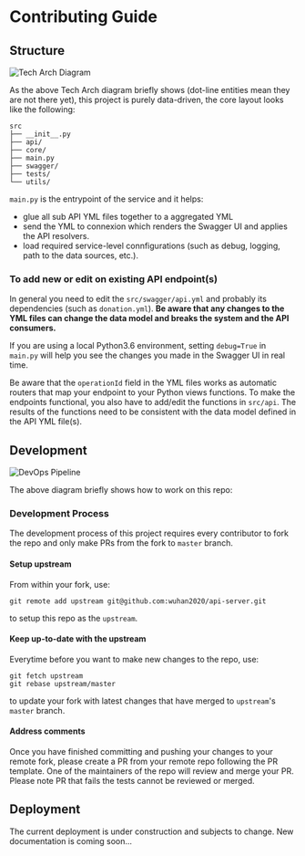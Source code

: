 # Contributing Guide

## Structure

![Tech Arch Diagram](https://www.lucidchart.com/publicSegments/view/6ab27659-257a-44ce-a478-46dad3328b9c/image.png)

As the above Tech Arch diagram briefly shows (dot-line entities mean they are not there yet), this project is purely data-driven, the core layout looks like the following:

```
src
├── __init__.py
├── api/
├── core/
├── main.py
├── swagger/
├── tests/
└── utils/
```

`main.py` is the entrypoint of the service and it helps:
- glue all sub API YML files together to a aggregated YML
- send the YML to connexion which renders the Swagger UI and applies the API resolvers.
- load required service-level connfigurations (such as debug, logging, path to the data sources, etc.).

### To add new or edit on existing API endpoint(s)

In general you need to edit the `src/swagger/api.yml` and probably its dependencies (such as `donation.yml`). **Be aware that any changes to the YML files can change the data model and breaks the system and the API consumers.**

If you are using a local Python3.6 environment, setting `debug=True` in `main.py` will help you see the changes you made in the Swagger UI in real time. 

Be aware that the `operationId` field in the YML files works as automatic routers that map your endpoint to your Python views functions. To make the endpoints functional, you also have to add/edit the functions in `src/api`. The results of the functions need to be consistent with the data model defined in the API YML file(s).

## Development

![DevOps Pipeline](https://www.lucidchart.com/publicSegments/view/b853bf49-31fa-46ba-b732-2eb9de8a2cf8/image.png)

The above diagram briefly shows how to work on this repo:

### Development Process

The development process of this project requires every contributor to fork the repo and only make PRs from the fork to `master` branch. 

#### Setup upstream

From within your fork, use:
```
git remote add upstream git@github.com:wuhan2020/api-server.git
```
to setup this repo as the `upstream`.

#### Keep up-to-date with the upstream

Everytime before you want to make new changes to the repo, use:
```
git fetch upstream
git rebase upstream/master
```
to update your fork with latest changes that have merged to `upstream`'s `master` branch.

#### Address comments
Once you have finished committing and pushing your changes to your remote fork, please create a PR from your remote repo following the PR template. One of the maintainers of the repo will review and merge your PR. Please note PR that fails the tests cannot be reviewed or merged.

## Deployment

The current deployment is under construction and subjects to change. New documentation is coming soon...
